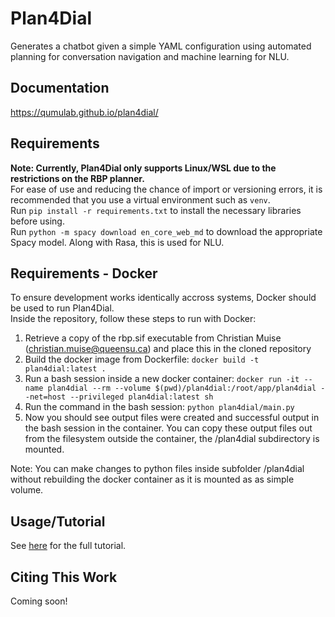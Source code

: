 # Plan4Dial

Generates a chatbot given a simple YAML configuration using automated planning for conversation navigation and machine learning for NLU.

## Documentation
https://qumulab.github.io/plan4dial/

## Requirements
**Note: Currently, Plan4Dial only supports Linux/WSL due to the restrictions on the RBP planner.**  
For ease of use and reducing the chance of import or versioning errors, it is recommended that you use a virtual environment such as `venv`.  
Run `pip install -r requirements.txt` to install the necessary libraries before using.  
Run `python -m spacy download en_core_web_md` to download the appropriate Spacy model. Along with Rasa, this is used for NLU.

## Requirements - Docker
To ensure development works identically accross systems, Docker should be used to run Plan4Dial.  
Inside the repository, follow these steps to run with Docker:
1. Retrieve a copy of the rbp.sif executable from Christian Muise (christian.muise@queensu.ca) and place this in the cloned repository
2. Build the docker image from Dockerfile: `docker build -t plan4dial:latest .`
3. Run a bash session inside a new docker container: `docker run -it --name plan4dial --rm --volume $(pwd)/plan4dial:/root/app/plan4dial --net=host --privileged plan4dial:latest sh`
4. Run the command in the bash session: `python plan4dial/main.py`
5. Now you should see output files were created and successful output in the bash session in the container. You can copy these output files out from the filesystem outside the container, the /plan4dial subdirectory is mounted. 

Note: You can make changes to python files inside subfolder /plan4dial without rebuilding the docker container as it is mounted as as simple volume. 

## Usage/Tutorial
See [here](https://qumulab.github.io/plan4dial/tutorial.html) for the full tutorial.

## Citing This Work
Coming soon!
